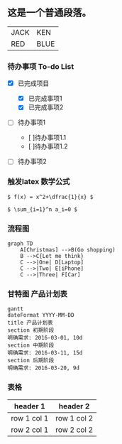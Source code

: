 ## 这是一个普通段落。

<table>
    <tr>
        <td>JACK</td>
        <td>KEN</td>
    </tr>
    <tr>
        <td>RED</td>
        <td>BLUE</td>
    </tr>
</table>




### 待办事项 To-do List
- [x] 已完成项目
  - [x] 已完成事项1
  - [x] 已完成事项2
- [ ] 待办事项1
  - [ ]待办事项1.1
  - [ ]待办事项1.2
- [ ] 待办事项2


### 触发latex  数学公式
 `$ f(x) = x^2+\dfrac{1}{x}
 $`

`$ \sum_{i=1}^n a_i=0
$`



### 流程图
```
graph TD
    A[Christmas] -->B(Go shopping)
    B -->C{Let me think}
    C -->|One| D[Laptop]
    C -->|Two| E[iPhone]
    C -->|Three| F[Car]

```


### 甘特图 产品计划表
```
gantt
dateFormat YYYY-MM-DD
title 产品计划表
section 初期阶段
明确需求: 2016-03-01, 10d
section 中期阶段
明确需求: 2016-03-11, 15d
section 后期阶段
明确需求: 2016-03-20, 9d
```



### 表格
header 1 | header 2
---|---
row 1 col 1 | row 1 col 2
row 2 col 1 | row 2 col 2

